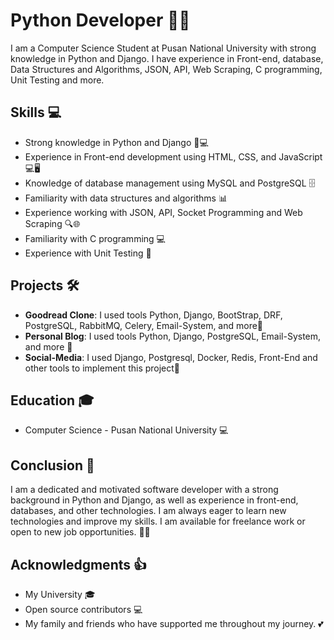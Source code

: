 # Python Developer 🐍🚀

I am a Computer Science Student at Pusan National University with strong knowledge in Python and Django. I have experience in Front-end, database, Data Structures and Algorithms, JSON, API, Web Scraping, C programming, Unit Testing and more.

## Skills 💻
- Strong knowledge in Python and Django 🐍💻
- Experience in Front-end development using HTML, CSS, and JavaScript 💻🖥️
- Knowledge of database management using MySQL and PostgreSQL 🗄️
- Familiarity with data structures and algorithms 📊
- Experience working with JSON, API, Socket Programming and Web Scraping 🔍🌐
- Familiarity with C programming 💻
- Experience with Unit Testing 🧪

## Projects 🛠️

- **Goodread Clone**: I used tools Python, Django, BootStrap, DRF, PostgreSQL, RabbitMQ, Celery, Email-System, and more🚀
- **Personal Blog**: I used tools Python, Django, PostgreSQL, Email-System, and more 🚀
- **Social-Media**: I used Django, Postgresql, Docker, Redis, Front-End and other tools to implement this project🚀


## Education 🎓
- Computer Science - Pusan National University 💻

## Conclusion 🤔

I am a dedicated and motivated software developer with a strong background in Python and Django, as well as experience in front-end, databases, and other technologies. I am always eager to learn new technologies and improve my skills. I am available for freelance work or open to new job opportunities. 🚀🔜

## Acknowledgments 👍
- My University 🎓
- Open source contributors 💻
- My family and friends who have supported me throughout my journey. 💕
